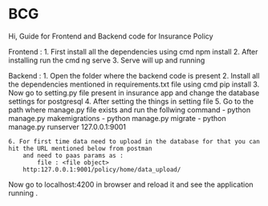 # BCG
Hi, Guide for Frontend and Backend code for Insurance Policy

Frontend :
	1. First install all the dependencies using cmd npm install 
	2. After installing run the cmd ng serve
	3. Serve will up and running
	

Backend :
	1. Open the folder where the backend code is present 
	2. Install all the dependencies mentioned in requirements.txt file using cmd pip install <dependency name>
	3. Now go to setting.py file present in insurance app and change the database settings for postgresql
	4. After setting the things in setting file
	5. Go to the path where manage.py file exists and run the follwing command
		- python manage.py makemigrations
		- python manage.py migrate
		- python manage.py runserver 127.0.0.1:9001
		
	6. For first time data need to upload in the database for that you can hit the URL mentioned below from postman 
		and need to paas params as :
			file : <file object>
		http:127.0.0.1:9001/policy/home/data_upload/
	
		

Now go to localhost:4200 in browser and reload it and see the application running .
